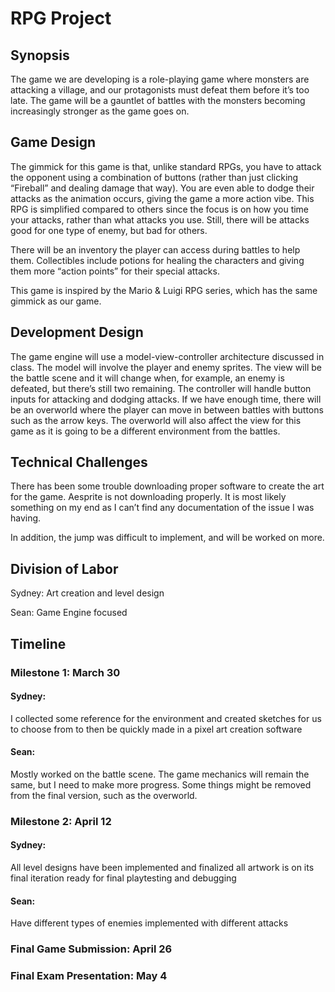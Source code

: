 # RPG Project

## Synopsis
The game we are developing is a role-playing game where monsters are attacking a village, and our protagonists must defeat them before it’s too late. The game will be a gauntlet of battles with the monsters becoming increasingly stronger as the game goes on. 

## Game Design
The gimmick for this game is that, unlike standard RPGs, you have to attack the opponent using a combination of buttons (rather than just clicking “Fireball” and dealing damage that way). You are even able to dodge their attacks as the animation occurs, giving the game a more action vibe. This RPG is simplified compared to others since the focus is on how you time your attacks, rather than what attacks you use. Still, there will be attacks good for one type of enemy, but bad for others.

There will be an inventory the player can access during battles to help them. Collectibles include potions for healing the characters and giving them more “action points” for their special attacks.

This game is inspired by the Mario & Luigi RPG series, which has the same gimmick as our game.

## Development Design
The game engine will use a model-view-controller architecture discussed in class. The model will involve the player and enemy sprites. The view will be the battle scene and it will change when, for example, an enemy is defeated, but there’s still two remaining. The controller will handle button inputs for attacking and dodging attacks. If we have enough time, there will be an overworld where the player can move in between battles with buttons such as the arrow keys. The overworld will also affect the view for this game as it is going to be a different environment from the battles.

## Technical Challenges
There has been some trouble downloading proper software to create the art for the game. Aesprite is not downloading properly. It is most likely something on my end as I can’t find any documentation of the issue I was having.

In addition, the jump was difficult to implement, and will be worked on more.

## Division of Labor
Sydney: Art creation and level design

Sean: Game Engine focused

## Timeline
### Milestone 1: March 30
#### Sydney:
I collected some reference for the environment and created sketches for us to choose from to then be quickly made in a pixel art creation software
#### Sean:
Mostly worked on the battle scene. The game mechanics will remain the same, but I need to make more progress. Some things might be removed from the final version, such as the overworld.

### Milestone 2: April 12
#### Sydney:
All level designs have been implemented and finalized all artwork is on its final iteration ready for final playtesting and debugging
#### Sean: 
Have different types of enemies implemented with different attacks

### Final Game Submission: April 26
### Final Exam Presentation: May 4
